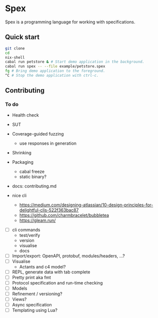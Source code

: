 # Spex

Spex is a programming language for working with specifications.

## Quick start

```bash
git clone 
cd
nix-shell
cabal run petstore & # Start demo application in the background.
cabal run spex -- --file example/petstore.spex
fg # Bring demo application to the foreground.
^C # Stop the demo application with ctrl-c.
```

## Contributing

### To do

- Health check
- SUT
- Coverage-guided fuzzing
  + use responses in generation
- Shrinking
- Packaging
  + cabal freeze
  + static binary?
- docs: contributing.md

- nice cli
  + https://medium.com/designing-atlassian/10-design-principles-for-delightful-clis-522f363bac87
  + https://github.com/charmbracelet/bubbletea
  + https://gleam.run/

- [ ] cli commands
  + test/verify
  + version
  + visualise
  + docs
- [ ] Import/export: OpenAPI, protobuf, modules/headers, ...?
- [ ] Visualise
  + Actants and c4 model?
- [ ] REPL, generate data with tab complete
- [ ] Pretty print aka fmt
- [ ] Protocol specification and run-time checking
- [ ] Models
- [ ] Refinement / versioning?
- [ ] Views?
- [ ] Async specification
- [ ] Templating using Lua?
